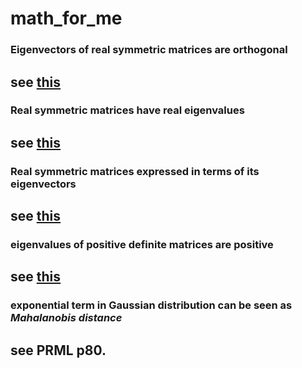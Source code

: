 # math_for_me


### Eigenvectors of real symmetric matrices are orthogonal
see [this](https://math.stackexchange.com/questions/82467/eigenvectors-of-real-symmetric-matrices-are-orthogonal)
----

### Real symmetric matrices have real eigenvalues
see [this](http://pi.math.cornell.edu/~jerison/math2940/real-eigenvalues.pdf)
----

### Real symmetric matrices expressed in terms of its eigenvectors
see [this](https://math.stackexchange.com/questions/331826/expressing-a-matrix-as-an-expansion-of-its-eigenvalues)
---

### eigenvalues of positive definite matrices are positive
see [this](https://yutsumura.com/positive-definite-real-symmetric-matrix-and-its-eigenvalues/)
---

### exponential term in Gaussian distribution can be seen as *Mahalanobis distance*
see PRML p80.
---





